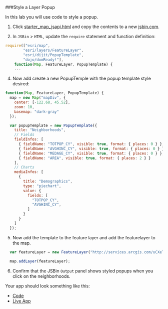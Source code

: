###Style a Layer Popup

In this lab you will use code to style a popup.

1. Click [starter_map_jsapi.html](src/starter_map_jsapi.html) and copy the contents to a new [jsbin.com](http://jsbin.com).

2. In `JSBin` > `HTML`, update the `require` statement and function definition:

  ```javascript
  require(["esri/map",
          "esri/layers/FeatureLayer",
          "esri/dijit/PopupTemplate",
          "dojo/domReady!"],
      function(Map, FeatureLayer, PopupTemplate) {
      ...
  ```

4. Now add create a new PopupTemple with the popup template style desired:

  ```javascript
  function(Map, FeatureLayer, PopupTemplate) {
    map = new Map("mapDiv", {
      center: [-122.68, 45.52],
      zoom: 10,
      basemap: "dark-gray"
    });

    var popupTemplate = new PopupTemplate({
      title: "Neighborhoods",
      // Fields
      fieldInfos: [
        { fieldName: "TOTPOP_CY", visible: true, format: { places: 0 } },
        { fieldName: "AVGHINC_CY", visible: true, format: { places: 0 } },
        { fieldName: "MEDAGE_CY", visible: true, format: { places: 0 } },
        { fieldName: "AREA", visible: true, format: { places: 2 } }
      ],
      // Charts
      mediaInfos: [
        {
          title: "Demographics",
          type: "piechart",
          value: { 
            fields: [ 
              "TOTPOP_CY", 
              "AVGHINC_CY", 
            ] 
          }
        }
      ]
    });
  ```
5. Now add the template to the feature layer and add the featurelayer to the map.

  ```javascript
    var featureLayer = new FeatureLayer("http://services.arcgis.com/uCXeTVveQzP4IIcx/arcgis/rest/services/PDX_Neighborhoods_Enriched/FeatureServer/0");
    
    map.addLayer(featureLayer);
  ```

6. Confirm that the JSBin `Output` panel shows styled popups when you click on the neighborhoods.

Your app should look something like this:
* [Code](src/style_simple_popup_jsapi.html)
* [Live App](http://esri.github.io/geodev-hackerlabs/develop/src/style_simple_popup_jsapi.html)
